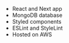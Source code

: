 

- React and Next app
- MongoDB database
- Styled components
- ESLint and StyleLint
- Hosted on AWS
